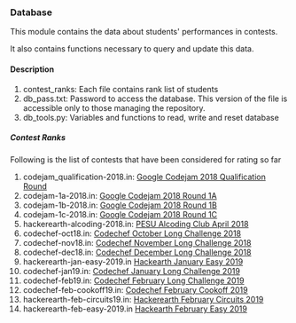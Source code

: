 ### Database

This module contains the data about students' performances in contests.

It also contains functions necessary to query and update this data.

#### Description
1. contest_ranks: Each file contains rank list of students
2. db_pass.txt: Password to access the database. This version of the file is accessible only to those managing the repository.
3. db_tools.py: Variables and functions to read, write and reset database

##### Contest Ranks
Following is the list of contests that have been considered for rating so far

1. codejam_qualification-2018.in: [Google Codejam 2018 Qualification Round](https://codejam.withgoogle.com/2018/challenges/00000000000000cb/scoreboard)
1. codejam-1a-2018.in: [Google Codejam 2018 Round 1A](https://codejam.withgoogle.com/2018/challenges/0000000000007883/scoreboard)
1. codejam-1b-2018.in: [Google Codejam 2018 Round 1B](https://codejam.withgoogle.com/2018/challenges/0000000000007764/scoreboard) 
1. codejam-1c-2018.in: [Google Codejam 2018 Round 1C](https://codejam.withgoogle.com/2018/challenges/0000000000007765/scoreboard)
1. hackerearth-alcoding-2018.in: [PESU Alcoding Club April 2018](https://www.hackerearth.com/challenge/college/pes-alcoding-contest-2018-april/leaderboard/)
1. codechef-oct18.in: [Codechef October Long Challenge 2018](https://www.codechef.com/OCT18)
1. codechef-nov18.in: [Codechef November Long Challenge 2018](https://www.codechef.com/NOV18)
1. codechef-dec18.in: [Codechef December Long Challenge 2018](https://www.codechef.com/DEC18)
1. hackerearth-jan-easy-2019.in [Hackearth January Easy 2019](https://www.hackerearth.com/challenge/competitive/january-easy-19/)
1. codechef-jan19.in: [Codechef January Long Challenge 2019](https://www.codechef.com/JAN19)
1. codechef-feb19.in: [Codechef February Long Challenge 2019](https://www.codechef.com/FEB19)
1. codechef-feb-cookoff19.in: [Codechef February Cookoff 2019](https://www.codechef.com/COOK103)
1. hackerearth-feb-circuits19.in: [Hackerearth February Circuits 2019](https://www.hackerearth.com/challenges/competitive/february-circuits-19/)
1. hackerearth-feb-easy-2019.in [Hackearth February Easy 2019](https://www.hackerearth.com/challenges/competitive/february-easy-19/)
